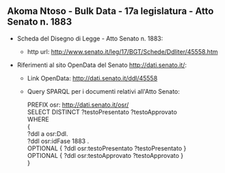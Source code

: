## Akoma Ntoso - Bulk Data - 17a legislatura - Atto Senato n. 1883 ##

* Scheda del Disegno di Legge - Atto Senato n. 1883:
	* http url: http://www.senato.it/leg/17/BGT/Schede/Ddliter/45558.htm

* Riferimenti al sito OpenData del Senato http://dati.senato.it/:
	* Link OpenData: http://dati.senato.it/ddl/45558
	* Query SPARQL per i documenti relativi all'Atto Senato:

        PREFIX osr: <http://dati.senato.it/osr/>  
		SELECT DISTINCT ?testoPresentato ?testoApprovato  
		WHERE  
		{  
		    ?ddl a osr:Ddl.  
		    ?ddl osr:idFase 1883 .  
		    OPTIONAL { ?ddl osr:testoPresentato ?testoPresentato }  
		    OPTIONAL { ?ddl osr:testoApprovato ?testoApprovato }  
		}
		